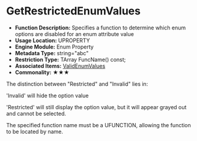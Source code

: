 # GetRestrictedEnumValues

- **Function Description:** Specifies a function to determine which enum options are disabled for an enum attribute value
- **Usage Location:** UPROPERTY
- **Engine Module:** Enum Property
- **Metadata Type:** string="abc"
- **Restriction Type:** TArray<FString> FuncName() const;
- **Associated Items:** [ValidEnumValues](ValidEnumValues/ValidEnumValues.md)
- **Commonality:** ★★★

The distinction between "Restricted" and "Invalid" lies in:

'Invalid' will hide the option value

'Restricted' will still display the option value, but it will appear grayed out and cannot be selected.

The specified function name must be a UFUNCTION, allowing the function to be located by name.